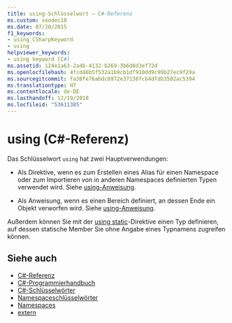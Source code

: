 ```yaml
---
title: using-Schlüsselwort – C#-Referenz
ms.custom: seodec18
ms.date: 07/20/2015
f1_keywords:
- using_CSharpKeyword
- using
helpviewer_keywords:
- using keyword [C#]
ms.assetid: 124e1a63-2a4b-4132-b269-3b6d8d3ef72d
ms.openlocfilehash: 4fcd46b5f532a1b9cb1df910dd9c99b27ec9f29a
ms.sourcegitcommit: fa38fe76abdc8972e37138fcb4dfdb3502ac5394
ms.translationtype: HT
ms.contentlocale: de-DE
ms.lasthandoff: 12/19/2018
ms.locfileid: "53611385"
---
```

# <a name="using-c-reference"></a>using (C#-Referenz)

Das Schlüsselwort `using` hat zwei Hauptverwendungen:

- Als Direktive, wenn es zum Erstellen eines Alias für einen Namespace oder zum Importieren von in anderen Namespaces definierten Typen verwendet wird. Siehe [using-Anweisung](using-directive.md).

- Als Anweisung, wenn es einen Bereich definiert, an dessen Ende ein Objekt verworfen wird. Siehe [using-Anweisung](using-statement.md).

Außerdem können Sie mit der [using static](using-static.md)-Direktive einen Typ definieren, auf dessen statische Member Sie ohne Angabe eines Typnamens zugreifen können.

## <a name="see-also"></a>Siehe auch

- [C#-Referenz](../index.md)
- [C#-Programmierhandbuch](../../programming-guide/index.md)
- [C#-Schlüsselwörter](index.md)
- [Namespaceschlüsselwörter](namespace-keywords.md)
- [Namespaces](../../programming-guide/namespaces/index.md)
- [extern](extern.md)